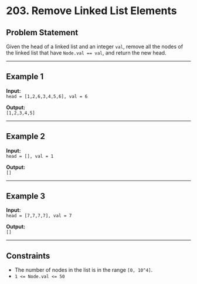 # 203. Remove Linked List Elements

## Problem Statement
Given the head of a linked list and an integer `val`, remove all the nodes of the linked list that have `Node.val == val`, and return the new head.

---

## Example 1
**Input:**  
`head = [1,2,6,3,4,5,6], val = 6`  

**Output:**  
`[1,2,3,4,5]`  

---

## Example 2
**Input:**  
`head = [], val = 1`  

**Output:**  
`[]`  

---

## Example 3
**Input:**  
`head = [7,7,7,7], val = 7`  

**Output:**  
`[]`  

---

## Constraints
- The number of nodes in the list is in the range `[0, 10^4]`.  
- `1 <= Node.val <= 50`  
